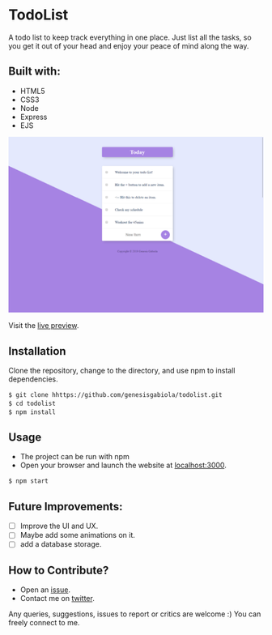 # TodoList

A todo list to keep track everything in one place. Just list all the tasks, so you get it out of your head and enjoy your peace of mind along the way.

## Built with:

- HTML5
- CSS3
- Node
- Express
- EJS

![TodoList Screenshot](public/img/screenshot.png "TodoList Screenshot")

Visit the [live preview](https://makelist.herokuapp.com/).

## Installation

Clone the repository, change to the directory, and use npm to install dependencies.

```sh
$ git clone hhttps://github.com/genesisgabiola/todolist.git
$ cd todolist
$ npm install
```

## Usage

- The project can be run with npm
- Open your browser and launch the website at [localhost:3000](https://localhost:3000).

```sh
$ npm start
```

## Future Improvements:

- [ ] Improve the UI and UX.
- [ ] Maybe add some animations on it.
- [ ] add a database storage.

## How to Contribute?

- Open an [issue](https://github.com/genesisgabiola/todolist/issues).
- Contact me on [twitter](http://twitter.com/genesisgabiola).

Any queries, suggestions, issues to report or critics are welcome :) You can freely connect to me.